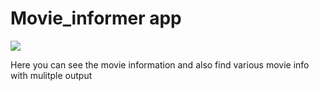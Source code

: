 # Movie_informer app

<img src="https://i.ibb.co/KWvpMCQ/Movie.jpg"/>

Here you can see the movie information and also find various movie info with mulitple output
